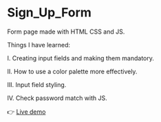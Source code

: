 # Sign_Up_Form

Form page made with HTML CSS and JS.

Things I have learned:

I. Creating input fields and making them mandatory.

II. How to use a color palette more effectively.

III. Input field styling.

IV. Check password match with JS.


👉 <a href="https://llaaur.github.io/Sign_Up_Form/"> Live demo </a>
